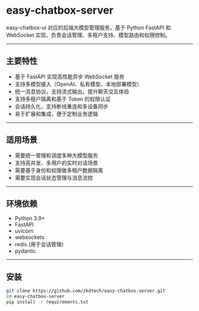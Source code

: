 # easy-chatbox-server

easy-chatbox-ui 对应的后端大模型管理服务，基于 Python FastAPI 和 WebSocket 实现，负责会话管理、多租户支持、模型路由和权限控制。

---

## 主要特性

- 基于 FastAPI 实现高性能异步 WebSocket 服务  
- 支持多模型接入（OpenAI、私有模型、本地部署模型）  
- 统一消息协议，支持流式输出，提升聊天交互体验  
- 支持多租户隔离和基于 Token 的权限认证  
- 会话持久化，支持断线重连和多设备同步  
- 易于扩展和集成，便于定制业务逻辑  

---

## 适用场景

- 需要统一管理和调度多种大模型服务  
- 支持高并发、多用户的实时对话场景  
- 需要基于身份和权限做多租户数据隔离  
- 需要实现会话状态管理与消息流控  

---

## 环境依赖

- Python 3.9+
- FastAPI
- uvicorn
- websockets
- redis (用于会话管理)
- pydantic

---

## 安装

```bash
git clone https://github.com/zkdtech/easy-chatbox-server.git
cd easy-chatbox-server
pip install -r requirements.txt